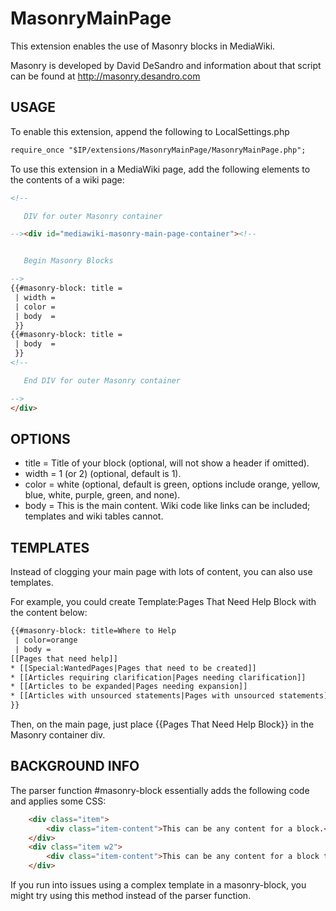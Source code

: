 MasonryMainPage
===============

This extension enables the use of Masonry blocks in MediaWiki.

Masonry is developed by David DeSandro and information about that script can be found at http://masonry.desandro.com

USAGE
-----

To enable this extension, append the following to LocalSettings.php

```html
require_once "$IP/extensions/MasonryMainPage/MasonryMainPage.php";
```

To use this extension in a MediaWiki page, add the following elements to the contents of a wiki page:

```html
<!--

   DIV for outer Masonry container

--><div id="mediawiki-masonry-main-page-container"><!--


   Begin Masonry Blocks

-->
{{#masonry-block: title =
 | width =
 | color =
 | body  =
 }}
{{#masonry-block: title =
 | body  =
 }}
<!--

   End DIV for outer Masonry container

-->
</div>
```

OPTIONS
-------

<ul><li>title = Title of your block (optional, will not show a header if omitted).</li>
<li>width = 1 (or 2) (optional, default is 1).</li>
<li>color = white (optional, default is green, options include orange, yellow, blue, white, purple, green, and none).</li>
<li>body = This is the main content. Wiki code like links can be included; templates and wiki tables cannot.</li></ul>

TEMPLATES
---------

Instead of clogging your main page with lots of content, you can also use templates.

For example, you could create Template:Pages That Need Help Block with the content below:
```html
{{#masonry-block: title=Where to Help
 | color=orange
 | body =
[[Pages that need help]]
* [[Special:WantedPages|Pages that need to be created]]
* [[Articles requiring clarification|Pages needing clarification]]
* [[Articles to be expanded|Pages needing expansion]]
* [[Articles with unsourced statements|Pages with unsourced statements]]
}}

```

Then, on the main page, just place {{Pages That Need Help Block}} in the Masonry container div.



BACKGROUND INFO
---------------

The parser function #masonry-block essentially adds the following code and applies some CSS:

```html
    <div class="item">
        <div class="item-content">This can be any content for a block.</div>
    </div>
    <div class="item w2">
        <div class="item-content">This can be any content for a block that is twice as wide.</div>
    </div>
```

If you run into issues using a complex template in a masonry-block, you might try using this method instead of the parser function.
